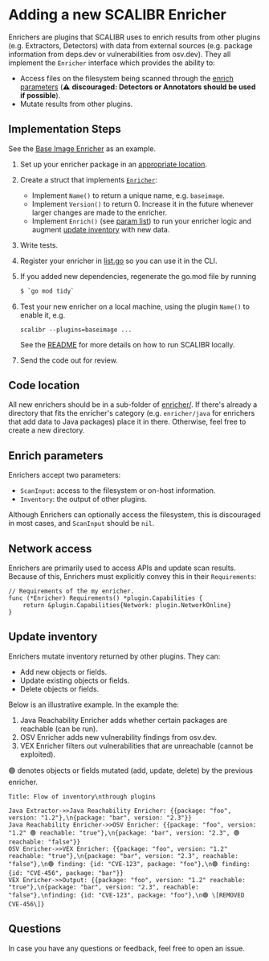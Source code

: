 # Adding a new SCALIBR Enricher

Enrichers are plugins that SCALIBR uses to enrich results from other plugins
(e.g. Extractors, Detectors) with data from external sources (e.g. package
information from deps.dev or vulnerabilities from osv.dev). They all implement
the `Enricher` interface which provides the ability to:

-   Access files on the filesystem being scanned through the
    [enrich parameters](#enrich-parameters) (⚠️ **discouraged: Detectors or
    Annotators should be used if possible**).
-   Mutate results from other plugins.

<!--  See enricher/enricher.go symbol \bEnricher\b -->

<!--  See plugin/plugin.go symbol Plugin -->

## Implementation Steps

See the
[Base Image Enricher](/enricher/baseimage/baseimage.go)
as an example.

1.  Set up your enricher package in an [appropriate location](#code-location).
1.  Create a struct that implements
    [`Enricher`](/enricher/enricher.go):
    *   Implement `Name()` to return a unique name, e.g. `baseimage`.
    *   Implement `Version()` to return 0. Increase it in the future whenever
        larger changes are made to the enricher.
    *   Implement `Enrich()` (see [param list](#enrich-parameters)) to run your
        enricher logic and augment [update inventory](#update-inventory) with
        new data.
1.  Write tests.
1.  Register your enricher in
    [list.go](/enricher/enricherlist/list.go)
    so you can use it in the CLI.
1.  If you added new dependencies, regenerate the go.mod file by running

    ```sh
    $ `go mod tidy`
    ```

1.  Test your new enricher on a local machine, using the plugin `Name()` to
    enable it, e.g.

    ```
    scalibr --plugins=baseimage ...
    ```

    See the
    [README](/README.md#as-a-standalone-binary)
    for more details on how to run SCALIBR locally.

1.  Send the code out for review.

## Code location

All new enrichers should be in a sub-folder of
[enricher/](/enricher/). If there's already a
directory that fits the enricher's category (e.g. `enricher/java` for enrichers
that add data to Java packages) place it in there. Otherwise, feel free to
create a new directory.

## Enrich parameters

Enrichers accept two parameters:

-   `ScanInput`: access to the filesystem or on-host information.
-   `Inventory`: the output of other plugins.

Although Enrichers can optionally access the filesystem, this is discouraged in
most cases, and `ScanInput` should be `nil`.

## Network access

Enrichers are primarily used to access APIs and update scan results. Because of
this, Enrichers must explicitly convey this in their `Requirements`:

```
// Requirements of the my enricher.
func (*Enricher) Requirements() *plugin.Capabilities {
    return &plugin.Capabilities{Network: plugin.NetworkOnline}
}
```

## Update inventory

Enrichers mutate inventory returned by other plugins. They can:

-   Add new objects or fields.
-   Update existing objects or fields.
-   Delete objects or fields.

Below is an illustrative example. In the example the:

1.  Java Reachability Enricher adds whether certain packages are reachable (can
    be run).
1.  OSV Enricher adds new vulnerability findings from osv.dev.
1.  VEX Enricher filters out vulnerabilities that are unreachable (cannot be
    exploited).

🟢 denotes objects or fields mutated (add, update, delete) by the previous
enricher.

```sequence-diagram
Title: Flow of inventory\nthrough plugins

Java Extractor->>Java Reachability Enricher: {{package: "foo", version: "1.2"},\n{package: "bar", version: "2.3"}}
Java Reachability Enricher->>OSV Enricher: {{package: "foo", version: "1.2" 🟢 reachable: "true"},\n{package: "bar", version: "2.3", 🟢 reachable: "false"}}
OSV Enricher->>VEX Enricher: {{package: "foo", version: "1.2" reachable: "true"},\n{package: "bar", version: "2.3", reachable: "false"},\n🟢 finding: {id: "CVE-123", package: "foo"},\n🟢 finding: {id: "CVE-456", package: "bar"}}
VEX Enricher->>Output: {{package: "foo", version: "1.2" reachable: "true"},\n{package: "bar", version: "2.3", reachable: "false"},\nfinding: {id: "CVE-123", package: "foo"},\n🟢 \[REMOVED CVE-456\]}
```

## Questions

In case you have any questions or feedback, feel free to open an issue.
